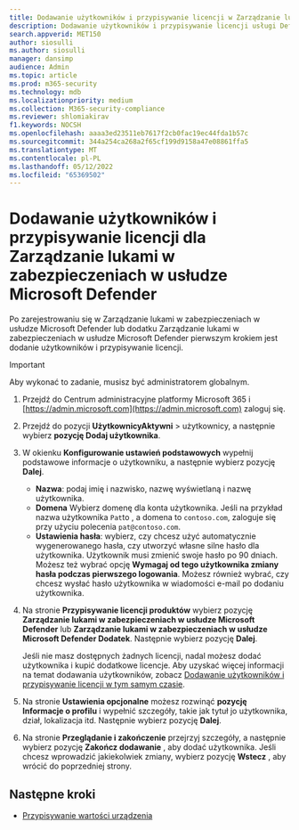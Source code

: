 ```yaml
---
title: Dodawanie użytkowników i przypisywanie licencji w Zarządzanie lukami w zabezpieczeniach w usłudze Microsoft Defender
description: Dodawanie użytkowników i przypisywanie licencji usługi Defender Vulnerability Management w celu ochrony urządzeń
search.appverid: MET150
author: siosulli
ms.author: siosulli
manager: dansimp
audience: Admin
ms.topic: article
ms.prod: m365-security
ms.technology: mdb
ms.localizationpriority: medium
ms.collection: M365-security-compliance
ms.reviewer: shlomiakirav
f1.keywords: NOCSH
ms.openlocfilehash: aaaa3ed23511eb7617f2cb0fac19ec44fda1b57c
ms.sourcegitcommit: 344a254ca268a2f65cf199d9158a47e08861ffa5
ms.translationtype: MT
ms.contentlocale: pl-PL
ms.lasthandoff: 05/12/2022
ms.locfileid: "65369502"
---
```

# <a name="add-users-and-assign-licenses-for-microsoft-defender-vulnerability-management"></a>Dodawanie użytkowników i przypisywanie licencji dla Zarządzanie lukami w zabezpieczeniach w usłudze Microsoft Defender

Po zarejestrowaniu się w Zarządzanie lukami w zabezpieczeniach w usłudze Microsoft Defender lub dodatku Zarządzanie lukami w zabezpieczeniach w usłudze Microsoft Defender pierwszym krokiem jest dodanie użytkowników i przypisywanie licencji.

> [!IMPORTANT]
> Aby wykonać to zadanie, musisz być administratorem globalnym.

1. Przejdź do Centrum administracyjne platformy Microsoft 365 i [https://admin.microsoft.com](https://admin.microsoft.com) zaloguj się.

2. Przejdź do pozycji **UżytkownicyAktywni** >  użytkownicy, a następnie wybierz **pozycję Dodaj użytkownika**.

3. W okienku **Konfigurowanie ustawień podstawowych** wypełnij podstawowe informacje o użytkowniku, a następnie wybierz pozycję **Dalej**.

   - **Nazwa**: podaj imię i nazwisko, nazwę wyświetlaną i nazwę użytkownika.
   - **Domena** Wybierz domenę dla konta użytkownika. Jeśli na przykład nazwa użytkownika `Pat`to , a domena to `contoso.com`, zaloguje się przy użyciu polecenia `pat@contoso.com`.
   - **Ustawienia hasła**: wybierz, czy chcesz użyć automatycznie wygenerowanego hasła, czy utworzyć własne silne hasło dla użytkownika. Użytkownik musi zmienić swoje hasło po 90 dniach. Możesz też wybrać opcję **Wymagaj od tego użytkownika zmiany hasła podczas pierwszego logowania**. Możesz również wybrać, czy chcesz wysłać hasło użytkownika w wiadomości e-mail po dodaniu użytkownika.

4. Na stronie **Przypisywanie licencji produktów** wybierz pozycję **Zarządzanie lukami w zabezpieczeniach w usłudze Microsoft Defender** lub **Zarządzanie lukami w zabezpieczeniach w usłudze Microsoft Defender Dodatek**. Następnie wybierz pozycję **Dalej**.

   Jeśli nie masz dostępnych żadnych licencji, nadal możesz dodać użytkownika i kupić dodatkowe licencje. Aby uzyskać więcej informacji na temat dodawania użytkowników, zobacz [Dodawanie użytkowników i przypisywanie licencji w tym samym czasie](../../admin/add-users/add-users.md).

5. Na stronie **Ustawienia opcjonalne** możesz rozwinąć **pozycję Informacje o profilu** i wypełnić szczegóły, takie jak tytuł jo użytkownika, dział, lokalizacja itd. Następnie wybierz pozycję **Dalej**.

6. Na stronie **Przeglądanie i zakończenie** przejrzyj szczegóły, a następnie wybierz pozycję **Zakończ dodawanie** , aby dodać użytkownika. Jeśli chcesz wprowadzić jakiekolwiek zmiany, wybierz pozycję **Wstecz** , aby wrócić do poprzedniej strony.

## <a name="next-steps"></a>Następne kroki

- [Przypisywanie wartości urządzenia](tvm-assign-device-value.md)
